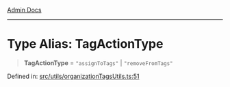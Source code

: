 [Admin Docs](/)

***

# Type Alias: TagActionType

> **TagActionType** = `"assignToTags"` \| `"removeFromTags"`

Defined in: [src/utils/organizationTagsUtils.ts:51](https://github.com/PalisadoesFoundation/talawa-admin/blob/main/src/utils/organizationTagsUtils.ts#L51)
